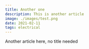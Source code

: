 ```yaml
---
title: Another one
description: This is another article
image: ./images/test.png
date: 2021-02-11
tags: electrical
---
```


Another article here, no title needed